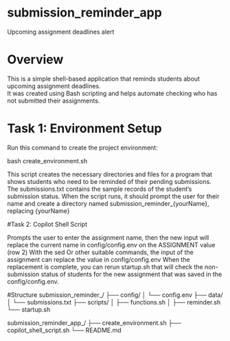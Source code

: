 # submission_reminder_app
Upcoming assignment deadlines alert

# Overview
This is a simple shell-based application that reminds students about upcoming assignment deadlines.  
It was created using Bash scripting and helps automate checking who has not submitted their assignments.

# Task 1: Environment Setup
Run this command to create the project environment:

bash create_environment.sh

This script creates the necessary directories and files for a program that shows students who need to be reminded of their pending submissions.
The submissions.txt  contains the sample records of the student’s submission status.
When the script runs, it should prompt the user for their name and create a directory named submission_reminder_{yourName}, replacing {yourName}

#Task 2: Copilot Shell Script

Prompts the user to enter the assignment name, then the new input will replace the current name in config/config.env on the ASSIGNMENT value (row 2)
With the sed Or other suitable commands, the input of the assignment can replace the value in config/config.env
When the replacement is complete, you can rerun startup.sh that will check the non-submission status of students for the new assignment that was saved in the config/config.env.

#Structure
submission_reminder_<EnteredName>/
├── config/
│ └── config.env
├── data/
│ └── submissions.txt
├── scripts/
│ ├── functions.sh
│ ├── reminder.sh
  └── startup.sh

submission_reminder_app_<keza-laura>/
├── create_environment.sh
├── copilot_shell_script.sh
└── README.md
